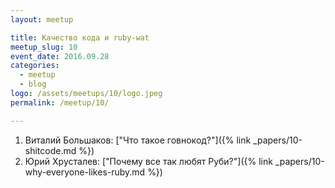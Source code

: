 ```yaml
---
layout: meetup

title: Качество кода и ruby-wat
meetup_slug: 10
event_date: 2016.09.28
categories:
  - meetup
  - blog
logo: /assets/meetups/10/logo.jpeg
permalink: /meetup/10/

---
```


1. Виталий Большаков: ["Что такое говнокод?"]({% link _papers/10-shitcode.md %})
2. Юрий Хрусталев: ["Почему все так любят Руби?"]({% link _papers/10-why-everyone-likes-ruby.md %})

